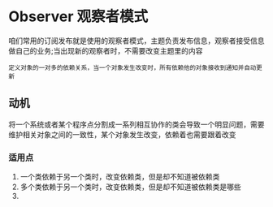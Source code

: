# Observer 观察者模式

咱们常用的订阅发布就是使用的观察者模式，主题负责发布信息，观察者接受信息做自己的业务;当出现新的观察者时，不需要改变主题里的内容
    
    定义对象的一对多的依赖关系，当一个对象发生改变时，所有依赖他的对象接收到通知并自动更新

## 动机

将一个系统或者某个程序点分割成一系列相互协作的类会导致一个明显问题，需要维护相关对象之间的一致性，某个对象发生改变，依赖着也需要跟着改变

### 适用点

1. 一个类依赖于另一个类时，改变依赖类，但是却不知道被依赖类
2. 多个类依赖于另一个类时，改变依赖类，但是却不知道被依赖类是哪些
3. 